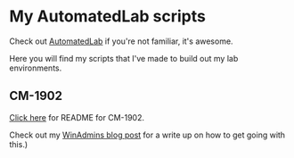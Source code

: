# My AutomatedLab scripts

Check out [AutomatedLab](https://github.com/AutomatedLab/AutomatedLab) if you're not familiar, it's awesome.

Here you will find my scripts that I've made to build out my lab environments.

## CM-1902

[Click here](CM-1902.md) for README for CM-1902.

Check out my [WinAdmins blog post](https://winadmins.blog/configmgr/build-a-configmgr-lab-with-automatedlab-quick-and-simple/) for a write up on how to get going with this.)
